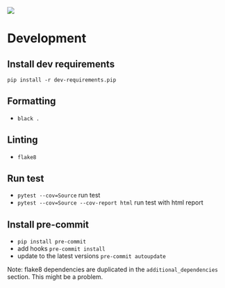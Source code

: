 ![](https://img.shields.io/badge/code%20style-black-000000.svg)

# Development

## Install dev requirements
`pip install -r dev-requirements.pip`

## Formatting
- `black .`

## Linting
- `flake8`

## Run test
- `pytest --cov=Source` run test
- `pytest --cov=Source --cov-report html` run test with html report

## Install pre-commit
- `pip install pre-commit`
- add hooks `pre-commit install`
- update to the latest versions `pre-commit autoupdate`

Note:
flake8 dependencies are duplicated in the `additional_dependencies` section.
This might be a problem.
